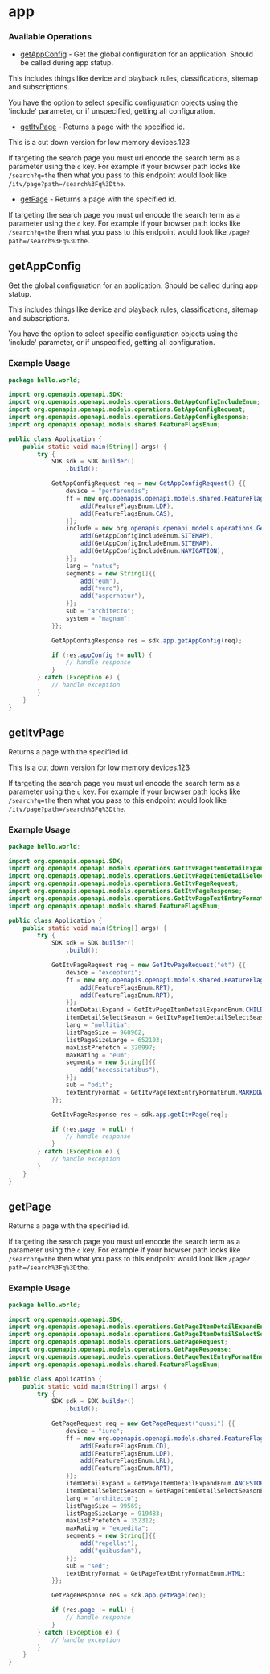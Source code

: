 # app

### Available Operations

* [getAppConfig](#getappconfig) - Get the global configuration for an application. Should be called during app statup.

This includes things like device and playback rules, classifications,
sitemap and subscriptions.

You have the option to select specific configuration objects using the 'include'
parameter, or if unspecified, getting all configuration.

* [getItvPage](#getitvpage) - Returns a page with the specified id.

This is a cut down version for low memory devices.123

If targeting the search page you must url encode the search term as a parameter
using the `q` key. For example if your browser path looks like `/search?q=the`
then what you pass to this endpoint would look like `/itv/page?path=/search%3Fq%3Dthe`.

* [getPage](#getpage) - Returns a page with the specified id.

If targeting the search page you must url encode the search term as a parameter
using the `q` key. For example if your browser path looks like `/search?q=the`
then what you pass to this endpoint would look like `/page?path=/search%3Fq%3Dthe`.


## getAppConfig

Get the global configuration for an application. Should be called during app statup.

This includes things like device and playback rules, classifications,
sitemap and subscriptions.

You have the option to select specific configuration objects using the 'include'
parameter, or if unspecified, getting all configuration.


### Example Usage

```java
package hello.world;

import org.openapis.openapi.SDK;
import org.openapis.openapi.models.operations.GetAppConfigIncludeEnum;
import org.openapis.openapi.models.operations.GetAppConfigRequest;
import org.openapis.openapi.models.operations.GetAppConfigResponse;
import org.openapis.openapi.models.shared.FeatureFlagsEnum;

public class Application {
    public static void main(String[] args) {
        try {
            SDK sdk = SDK.builder()
                .build();

            GetAppConfigRequest req = new GetAppConfigRequest() {{
                device = "perferendis";
                ff = new org.openapis.openapi.models.shared.FeatureFlagsEnum[]{{
                    add(FeatureFlagsEnum.LDP),
                    add(FeatureFlagsEnum.CAS),
                }};
                include = new org.openapis.openapi.models.operations.GetAppConfigIncludeEnum[]{{
                    add(GetAppConfigIncludeEnum.SITEMAP),
                    add(GetAppConfigIncludeEnum.SITEMAP),
                    add(GetAppConfigIncludeEnum.NAVIGATION),
                }};
                lang = "natus";
                segments = new String[]{{
                    add("eum"),
                    add("vero"),
                    add("aspernatur"),
                }};
                sub = "architecto";
                system = "magnam";
            }};            

            GetAppConfigResponse res = sdk.app.getAppConfig(req);

            if (res.appConfig != null) {
                // handle response
            }
        } catch (Exception e) {
            // handle exception
        }
    }
}
```

## getItvPage

Returns a page with the specified id.

This is a cut down version for low memory devices.123

If targeting the search page you must url encode the search term as a parameter
using the `q` key. For example if your browser path looks like `/search?q=the`
then what you pass to this endpoint would look like `/itv/page?path=/search%3Fq%3Dthe`.


### Example Usage

```java
package hello.world;

import org.openapis.openapi.SDK;
import org.openapis.openapi.models.operations.GetItvPageItemDetailExpandEnum;
import org.openapis.openapi.models.operations.GetItvPageItemDetailSelectSeasonEnum;
import org.openapis.openapi.models.operations.GetItvPageRequest;
import org.openapis.openapi.models.operations.GetItvPageResponse;
import org.openapis.openapi.models.operations.GetItvPageTextEntryFormatEnum;
import org.openapis.openapi.models.shared.FeatureFlagsEnum;

public class Application {
    public static void main(String[] args) {
        try {
            SDK sdk = SDK.builder()
                .build();

            GetItvPageRequest req = new GetItvPageRequest("et") {{
                device = "excepturi";
                ff = new org.openapis.openapi.models.shared.FeatureFlagsEnum[]{{
                    add(FeatureFlagsEnum.RPT),
                    add(FeatureFlagsEnum.RPT),
                }};
                itemDetailExpand = GetItvPageItemDetailExpandEnum.CHILDREN;
                itemDetailSelectSeason = GetItvPageItemDetailSelectSeasonEnum.FIRST;
                lang = "mollitia";
                listPageSize = 968962;
                listPageSizeLarge = 652103;
                maxListPrefetch = 320997;
                maxRating = "eum";
                segments = new String[]{{
                    add("necessitatibus"),
                }};
                sub = "odit";
                textEntryFormat = GetItvPageTextEntryFormatEnum.MARKDOWN;
            }};            

            GetItvPageResponse res = sdk.app.getItvPage(req);

            if (res.page != null) {
                // handle response
            }
        } catch (Exception e) {
            // handle exception
        }
    }
}
```

## getPage

Returns a page with the specified id.

If targeting the search page you must url encode the search term as a parameter
using the `q` key. For example if your browser path looks like `/search?q=the`
then what you pass to this endpoint would look like `/page?path=/search%3Fq%3Dthe`.


### Example Usage

```java
package hello.world;

import org.openapis.openapi.SDK;
import org.openapis.openapi.models.operations.GetPageItemDetailExpandEnum;
import org.openapis.openapi.models.operations.GetPageItemDetailSelectSeasonEnum;
import org.openapis.openapi.models.operations.GetPageRequest;
import org.openapis.openapi.models.operations.GetPageResponse;
import org.openapis.openapi.models.operations.GetPageTextEntryFormatEnum;
import org.openapis.openapi.models.shared.FeatureFlagsEnum;

public class Application {
    public static void main(String[] args) {
        try {
            SDK sdk = SDK.builder()
                .build();

            GetPageRequest req = new GetPageRequest("quasi") {{
                device = "iure";
                ff = new org.openapis.openapi.models.shared.FeatureFlagsEnum[]{{
                    add(FeatureFlagsEnum.CD),
                    add(FeatureFlagsEnum.LDP),
                    add(FeatureFlagsEnum.LRL),
                    add(FeatureFlagsEnum.RPT),
                }};
                itemDetailExpand = GetPageItemDetailExpandEnum.ANCESTORS;
                itemDetailSelectSeason = GetPageItemDetailSelectSeasonEnum.FIRST;
                lang = "architecto";
                listPageSize = 99569;
                listPageSizeLarge = 919483;
                maxListPrefetch = 352312;
                maxRating = "expedita";
                segments = new String[]{{
                    add("repellat"),
                    add("quibusdam"),
                }};
                sub = "sed";
                textEntryFormat = GetPageTextEntryFormatEnum.HTML;
            }};            

            GetPageResponse res = sdk.app.getPage(req);

            if (res.page != null) {
                // handle response
            }
        } catch (Exception e) {
            // handle exception
        }
    }
}
```
